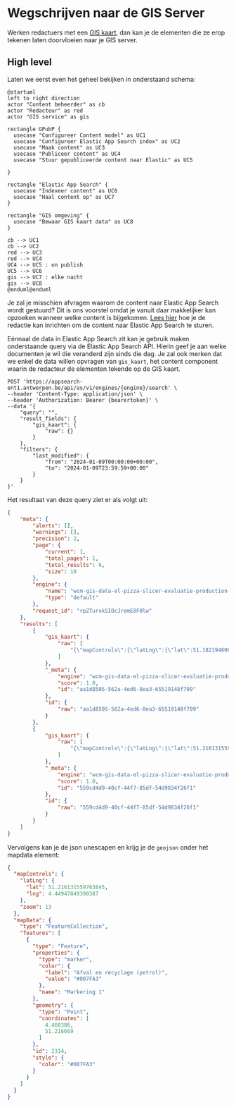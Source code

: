 # Wegschrijven naar de GIS Server

Werken redactuers met een [GIS kaart](/redactie/content/inrichten-cc-gis-kaart), dan kan je de elementen die ze erop tekenen laten doorvloeien naar je GIS server.

## High level

Laten we eerst even het geheel bekijken in onderstaand schema:

```plantuml
@startuml
left to right direction
actor "Content beheerder" as cb
actor "Redacteur" as red
actor "GIS service" as gis

rectangle GPubP {
  usecase "Configureer Content model" as UC1
  usecase "Configureer Elastic App Search index" as UC2
  usecase "Maak content" as UC3
  usecase "Publiceer content" as UC4
  usecase "Stuur gepubliceerde content naar Elastic" as UC5

}

rectangle "Elastic App Search" {
  usecase "Indexeer content" as UC6
  usecase "Haal content op" as UC7
}

rectangle "GIS omgeving" { 
  usecase "Bewaar GIS kaart data" as UC8
}

cb --> UC1
cb --> UC2
red --> UC3
red --> UC4
UC4 --> UC5 : on publish
UC5 --> UC6
gis --> UC7 : elke nacht
gis --> UC8
@enduml@enduml
```

Je zal je misschien afvragen waarom de content naar Elastic App Search wordt gestuurd? Dit is ons voorstel omdat je vanuit daar makkelijker kan opzoeken wanneer welke content is bijgekomen.
[Lees hier](/redactie/content/inrichten-search-beheren) hoe je de redactie kan inrichten om de content naar Elastic App Search te sturen.

Eénnaal de data in Elastic App Search zit kan je gebruik maken onderstaande query via de Elastic App Search API. Hierin geef je aan welke documenten je wil die veranderd zijn sinds die dag.
Je zal ook merken dat we enkel de data willen opvragen van `gis_kaart`, het content component waarin de redacteur de elementen tekende op de GIS kaart.

```shell
POST 'https://appsearch-ent1.antwerpen.be/api/as/v1/engines/{engine}/search' \
--header 'Content-Type: application/json' \
--header 'Authorization: Bearer {bearertoken}' \
--data '{
    "query": "",
    "result_fields": {
        "gis_kaart": {
            "raw": {}
        }
    },    
    "filters": {
        "last_modified": {
            "from": "2024-01-09T00:00:00+00:00",
            "to": "2024-01-09T23:59:59+00:00"
        }
    }
}'
```

Het resultaat van deze query ziet er als volgt uit:

```json
{
    "meta": {
        "alerts": [],
        "warnings": [],
        "precision": 2,
        "page": {
            "current": 1,
            "total_pages": 1,
            "total_results": 6,
            "size": 10
        },
        "engine": {
            "name": "wcm-gis-data-el-pizza-slicer-evaluatie-production-nl",
            "type": "default"
        },
        "request_id": "rpZTurxkSIOcJromE8F0lw"
    },
    "results": [
        {
            "gis_kaart": {
                "raw": [
                    "{\"mapControls\":{\"latLng\":{\"lat\":51.18219460641229,\"lng\":4.418134689331056},\"zoom\":14},\"mapData\":{\"type\":\"FeatureCollection\",\"features\":[{\"type\":\"Feature\",\"properties\":{\"type\":\"polyline\",\"color\":{\"label\":\"Afval en recyclage (petrol)\",\"value\":\"#007FA3\"},\"length\":661.48,\"name\":\"Polylijn 1\"},\"geometry\":{\"type\":\"LineString\",\"coordinates\":[[4.412908,51.181818],[4.422351,51.18241]]},\"id\":2703,\"style\":{\"color\":\"#007FA3\"}},{\"type\":\"Feature\",\"properties\":{\"type\":\"polygon\",\"color\":{\"label\":\"Afval en recyclage (petrol)\",\"value\":\"#007FA3\"},\"area\":325506.6,\"perimeter\":2323.32,\"name\":\"Veelhoek 1\"},\"geometry\":{\"type\":\"Polygon\",\"coordinates\":[[[4.433769,51.186176],[4.438577,51.183647],[4.431881,51.181603],[4.425871,51.183486],[4.427417,51.187306],[4.433769,51.186176]]]},\"id\":2738,\"style\":{\"color\":\"#007FA3\"}},{\"type\":\"Feature\",\"properties\":{\"type\":\"polygon\",\"color\":{\"label\":\"Sporten en bewegen (groen)\",\"value\":\"#007B5F\"},\"area\":201858.07,\"perimeter\":2262.26,\"name\":\"Veelhoek 3\"},\"geometry\":{\"type\":\"Polygon\",\"coordinates\":[[[4.4263,51.174715],[4.4263,51.176706],[4.43935,51.176706],[4.43935,51.174715],[4.4263,51.174715]]]},\"id\":2795,\"style\":{\"color\":\"#007B5F\"}},{\"type\":\"Feature\",\"properties\":{\"type\":\"circle\",\"color\":{\"label\":\"Kinderen en jeugd (paars)\",\"value\":\"#8031A7\"},\"radius\":209.41878660188092,\"area\":137778.4,\"perimeter\":1315.82,\"name\":\"Cirkel 1\"},\"geometry\":{\"type\":\"Point\",\"coordinates\":[4.446819,51.183002]},\"id\":2825,\"style\":{\"color\":\"#8031A7\"}},{\"type\":\"Feature\",\"properties\":{\"type\":\"marker\",\"color\":{\"label\":\"Gezondheid (blauw)\",\"value\":\"#0057B7\"},\"name\":\"Markering 1\"},\"geometry\":{\"type\":\"Point\",\"coordinates\":[4.416084,51.178859]},\"id\":2981,\"style\":{\"color\":\"#0057B7\"}}]}}"
                ]
            },
            "_meta": {
                "engine": "wcm-gis-data-el-pizza-slicer-evaluatie-production-nl",
                "score": 1.0,
                "id": "aa1d8505-562a-4ed6-8ea3-65519148f709"
            },
            "id": {
                "raw": "aa1d8505-562a-4ed6-8ea3-65519148f709"
            }
        },
        {
            "gis_kaart": {
                "raw": [
                    "{\"mapControls\":{\"latLng\":{\"lat\":51.216131559763845,\"lng\":4.44947849390387},\"zoom\":13},\"mapData\":{\"type\":\"FeatureCollection\",\"features\":[{\"type\":\"Feature\",\"properties\":{\"type\":\"marker\",\"color\":{\"label\":\"Afval en recyclage (petrol)\",\"value\":\"#007FA3\"},\"name\":\"Markering 1\"},\"geometry\":{\"type\":\"Point\",\"coordinates\":[4.468386,51.216669]},\"id\":2314,\"style\":{\"color\":\"#007FA3\"}}]}}"
                ]
            },
            "_meta": {
                "engine": "wcm-gis-data-el-pizza-slicer-evaluatie-production-nl",
                "score": 1.0,
                "id": "559cd4d9-40cf-44f7-85df-54d9834f26f1"
            },
            "id": {
                "raw": "559cd4d9-40cf-44f7-85df-54d9834f26f1"
            }
        }
    ]
}
```

Vervolgens kan je de json unescapen en krijg je de `geojson` onder het mapdata element:

```json
{
  "mapControls": {
    "latLng": {
      "lat": 51.216131559763845,
      "lng": 4.44947849390387
    },
    "zoom": 13
  },
  "mapData": {
    "type": "FeatureCollection",
    "features": [
      {
        "type": "Feature",
        "properties": {
          "type": "marker",
          "color": {
            "label": "Afval en recyclage (petrol)",
            "value": "#007FA3"
          },
          "name": "Markering 1"
        },
        "geometry": {
          "type": "Point",
          "coordinates": [
            4.468386,
            51.216669
          ]
        },
        "id": 2314,
        "style": {
          "color": "#007FA3"
        }
      }
    ]
  }
}
```
